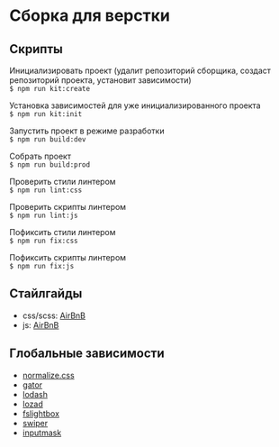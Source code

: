 # Сборка для верстки

## Скрипты
Инициализировать проект (удалит репозиторий сборщика, создаст репозиторий проекта, установит зависимости)  
`$ npm run kit:create`

Установка зависимостей для уже инициализированного проекта  
`$ npm run kit:init`

Запустить проект в режиме разработки  
`$ npm run build:dev`

Собрать проект  
`$ npm run build:prod`

Проверить стили линтером  
`$ npm run lint:css`

Проверить скрипты линтером  
`$ npm run lint:js`

Пофиксить стили линтером  
`$ npm run fix:css`

Пофиксить скрипты линтером  
`$ npm run fix:js`

## Стайлгайды
- css/scss: [AirBnB](https://github.com/airbnb/javascript)
- js: [AirBnB](https://github.com/airbnb/css)

## Глобальные зависимости
- [normalize.css](https://github.com/necolas/normalize.css)
- [gator](https://github.com/ccampbell/gator)
- [lodash](https://github.com/lodash/lodash)
- [lozad](https://github.com/ApoorvSaxena/lozad.js/)
- [fslightbox](https://github.com/banthagroup/fslightbox)
- [swiper](https://github.com/nolimits4web/swiper)
- [inputmask](https://github.com/RobinHerbots/Inputmask)
